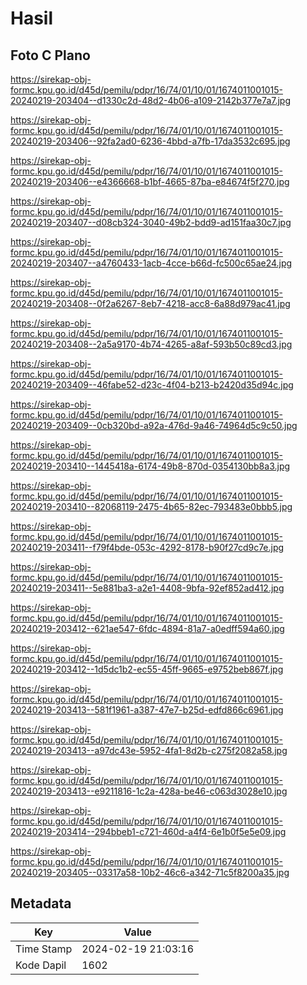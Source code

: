 # Hasil

## Foto C Plano

https://sirekap-obj-formc.kpu.go.id/d45d/pemilu/pdpr/16/74/01/10/01/1674011001015-20240219-203404--d1330c2d-48d2-4b06-a109-2142b377e7a7.jpg

https://sirekap-obj-formc.kpu.go.id/d45d/pemilu/pdpr/16/74/01/10/01/1674011001015-20240219-203406--92fa2ad0-6236-4bbd-a7fb-17da3532c695.jpg

https://sirekap-obj-formc.kpu.go.id/d45d/pemilu/pdpr/16/74/01/10/01/1674011001015-20240219-203406--e4366668-b1bf-4665-87ba-e84674f5f270.jpg

https://sirekap-obj-formc.kpu.go.id/d45d/pemilu/pdpr/16/74/01/10/01/1674011001015-20240219-203407--d08cb324-3040-49b2-bdd9-ad151faa30c7.jpg

https://sirekap-obj-formc.kpu.go.id/d45d/pemilu/pdpr/16/74/01/10/01/1674011001015-20240219-203407--a4760433-1acb-4cce-b66d-fc500c65ae24.jpg

https://sirekap-obj-formc.kpu.go.id/d45d/pemilu/pdpr/16/74/01/10/01/1674011001015-20240219-203408--0f2a6267-8eb7-4218-acc8-6a88d979ac41.jpg

https://sirekap-obj-formc.kpu.go.id/d45d/pemilu/pdpr/16/74/01/10/01/1674011001015-20240219-203408--2a5a9170-4b74-4265-a8af-593b50c89cd3.jpg

https://sirekap-obj-formc.kpu.go.id/d45d/pemilu/pdpr/16/74/01/10/01/1674011001015-20240219-203409--46fabe52-d23c-4f04-b213-b2420d35d94c.jpg

https://sirekap-obj-formc.kpu.go.id/d45d/pemilu/pdpr/16/74/01/10/01/1674011001015-20240219-203409--0cb320bd-a92a-476d-9a46-74964d5c9c50.jpg

https://sirekap-obj-formc.kpu.go.id/d45d/pemilu/pdpr/16/74/01/10/01/1674011001015-20240219-203410--1445418a-6174-49b8-870d-0354130bb8a3.jpg

https://sirekap-obj-formc.kpu.go.id/d45d/pemilu/pdpr/16/74/01/10/01/1674011001015-20240219-203410--82068119-2475-4b65-82ec-793483e0bbb5.jpg

https://sirekap-obj-formc.kpu.go.id/d45d/pemilu/pdpr/16/74/01/10/01/1674011001015-20240219-203411--f79f4bde-053c-4292-8178-b90f27cd9c7e.jpg

https://sirekap-obj-formc.kpu.go.id/d45d/pemilu/pdpr/16/74/01/10/01/1674011001015-20240219-203411--5e881ba3-a2e1-4408-9bfa-92ef852ad412.jpg

https://sirekap-obj-formc.kpu.go.id/d45d/pemilu/pdpr/16/74/01/10/01/1674011001015-20240219-203412--621ae547-6fdc-4894-81a7-a0edff594a60.jpg

https://sirekap-obj-formc.kpu.go.id/d45d/pemilu/pdpr/16/74/01/10/01/1674011001015-20240219-203412--1d5dc1b2-ec55-45ff-9665-e9752beb867f.jpg

https://sirekap-obj-formc.kpu.go.id/d45d/pemilu/pdpr/16/74/01/10/01/1674011001015-20240219-203413--581f1961-a387-47e7-b25d-edfd866c6961.jpg

https://sirekap-obj-formc.kpu.go.id/d45d/pemilu/pdpr/16/74/01/10/01/1674011001015-20240219-203413--a97dc43e-5952-4fa1-8d2b-c275f2082a58.jpg

https://sirekap-obj-formc.kpu.go.id/d45d/pemilu/pdpr/16/74/01/10/01/1674011001015-20240219-203413--e9211816-1c2a-428a-be46-c063d3028e10.jpg

https://sirekap-obj-formc.kpu.go.id/d45d/pemilu/pdpr/16/74/01/10/01/1674011001015-20240219-203414--294bbeb1-c721-460d-a4f4-6e1b0f5e5e09.jpg

https://sirekap-obj-formc.kpu.go.id/d45d/pemilu/pdpr/16/74/01/10/01/1674011001015-20240219-203405--03317a58-10b2-46c6-a342-71c5f8200a35.jpg


## Metadata

| Key        | Value               |
| ---------- | ------------------- |
| Time Stamp | 2024-02-19 21:03:16 |
| Kode Dapil | 1602                |



